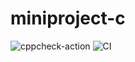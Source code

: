 # miniproject-c
![cppcheck-action](https://github.com/99002547/miniproject-c/workflows/cppcheck-action/badge.svg)
![CI](https://github.com/99002547/miniproject-c/workflows/CI/badge.svg)
